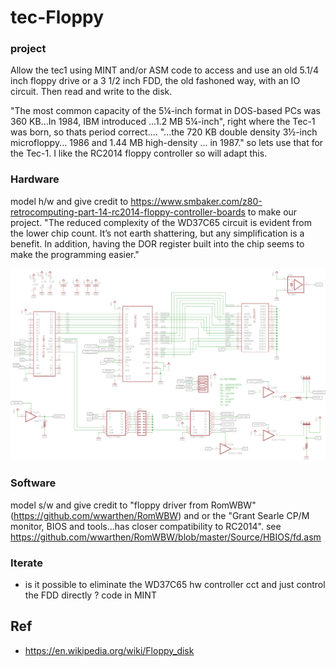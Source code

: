 # tec-Floppy
### project
Allow the tec1 using MINT and/or ASM code to access and use an old 5.1/4 inch floppy drive or a 3 1/2 inch FDD, the old fashoned way, with an IO circuit. Then read and write to the disk.

"The most common capacity of the 5¼-inch format in DOS-based PCs was 360 KB...In 1984, IBM introduced ...1.2 MB 5¼-inch", right where the Tec-1 was born, so thats period correct.... "...the 720 KB double density 3½-inch microfloppy... 1986 and 1.44 MB high-density ... in 1987." so lets use that for the Tec-1.
I like the RC2014 floppy controller so will adapt this.

### Hardware
model h/w and give credit to https://www.smbaker.com/z80-retrocomputing-part-14-rc2014-floppy-controller-boards to make our project. "The reduced complexity of the WD37C65 circuit is evident from the lower chip count. It’s not earth shattering, but any simplification is a benefit. In addition, having the DOR register built into the chip seems to make the programming easier."

![](https://github.com/SteveJustin1963/tec-Floppy/blob/main/docs/New%20folder/rc2014-floppy-wd-sch.png)

### Software
model s/w and give credit to "floppy driver from RomWBW" (https://github.com/wwarthen/RomWBW) and or the "Grant Searle CP/M monitor, BIOS and tools...has closer compatibility to RC2014". see https://github.com/wwarthen/RomWBW/blob/master/Source/HBIOS/fd.asm

### Iterate
- is it possible to eliminate the WD37C65 hw controller cct and just control the FDD directly ? code in MINT





## Ref
- https://en.wikipedia.org/wiki/Floppy_disk
